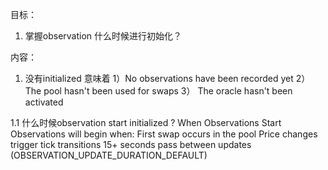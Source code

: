 目标：
1. 掌握observation 什么时候进行初始化？ 


内容：
1. 没有initialized 意味着
1）No observations have been recorded yet
2）The pool hasn't been used for swaps
3） The oracle hasn't been activated

1.1 什么时候observation start initialized ? 
When Observations Start
Observations will begin when:
First swap occurs in the pool
Price changes trigger tick transitions
15+ seconds pass between updates (OBSERVATION_UPDATE_DURATION_DEFAULT)